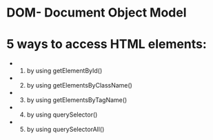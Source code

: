 # DOM- Document Object Model
# 5 ways to access HTML elements:
- 1. by using getElementById()
- 2. by using getElementsByClassName()
- 3. by using getElementsByTagName()
- 4. by using querySelector()
- 5. by using querySelectorAll()
